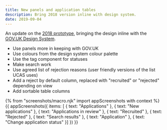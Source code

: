 ```yaml
---
title: New panels and application tables
description: Bring 2018 version inline with design system.
date: 2019-09-04
---
```

An update on the [2018 prototype](/manage-teacher-training-applications/fewer-statuses), bringing the design inline with the [GOV.UK Design System](https://design-system.service.gov.uk/).

* Use panels more in keeping with GOV.UK
* Use colours from the design system colour palette
* Use the tag component for statuses
* Make search work
* Use agreed list of rejection reasons (user friendly versions of the list UCAS uses)
* Add a reject by default column, replaced with "recruited" or "rejected" depending on view
* Add sortable table columns

{% from "screenshots/macro.njk" import appScreenshots with context %}
{{ appScreenshots({
  items: [
    { text: "Applications" },
    { text: "New applications" },
    { text: "Applications in review" },
    { text: "Recruited" },
    { text: "Rejected" },
    { text: "Search results" },
    { text: "Application" },
    { text: "Change application status"
  }]
}) }}

